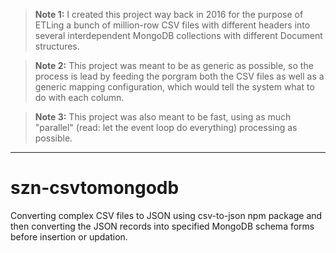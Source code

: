 
> **Note 1:** I created this project way back in 2016 for the purpose of ETLing a bunch of million-row CSV files with different headers into several interdependent MongoDB collections with different Document structures.

> **Note 2:** This project was meant to be as generic as possible, so the process is lead by feeding the porgram both the CSV files as well as a generic mapping configuration, which would tell the system what to do with each column.

> **Note 3:** This project was also meant to be fast, using as much "parallel" (read: let the event loop do everything) processing as possible.

---

# szn-csvtomongodb

Converting complex CSV files to JSON using csv-to-json npm package and then converting the JSON records into specified MongoDB schema forms before insertion or updation.
